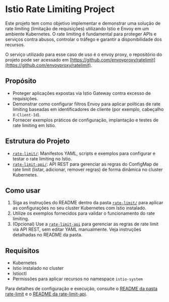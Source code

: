 
# Istio Rate Limiting Project

Este projeto tem como objetivo implementar e demonstrar uma solução de rate limiting (limitação de requisições) utilizando Istio e Envoy em um ambiente Kubernetes. O rate limiting é fundamental para proteger APIs e serviços contra abusos, controlar o tráfego e garantir a disponibilidade dos recursos.

O serviço utilizado para esse caso de uso é o envoy proxy, o repositório do projeto pode ser acessado em [https://github.com/envoyproxy/ratelimit](https://github.com/envoyproxy/ratelimit).


## Propósito
- Proteger aplicações expostas via Istio Gateway contra excesso de requisições.
- Demonstrar como configurar filtros Envoy para aplicar políticas de rate limiting baseadas em identificadores de cliente (por exemplo, cabeçalho `X-Client-Id`).
- Fornecer exemplos práticos de configuração, implantação e testes de rate limiting em Istio.


## Estrutura do Projeto
- [`rate-limit/`](./rate-limit/): Manifestos YAML, scripts e exemplos para configurar e testar o rate limiting no Istio.
- [`rate-limit-api/`](./rate-limit-api/): API REST para gerenciar as regras do ConfigMap de rate limit (listar, adicionar, remover regras) de forma dinâmica no cluster Kubernetes.


## Como usar
1. Siga as instruções do README dentro da pasta [`rate-limit/`](./rate-limit/) para aplicar as configurações no seu cluster Kubernetes com Istio instalado.
2. Utilize os exemplos fornecidos para validar o funcionamento do rate limiting.
3. (Opcional) Use a [`rate-limit-api`](./rate-limit-api/) para gerenciar as regras de rate limit via API REST, sem editar YAML manualmente. Veja instruções detalhadas no README da pasta.

## Requisitos
- Kubernetes
- Istio instalado no cluster
- Istioctl
- Permissões para aplicar recursos no namespace `istio-system`

Para detalhes de configuração e execução, consulte o [README da pasta rate-limit](./rate-limit/README.md) e o [README da rate-limit-api](./rate-limit-api/README.md).

